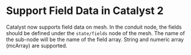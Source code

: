 # Support Field Data in Catalyst 2

Catalyst now supports field data on mesh.
In the conduit node, the fields should be defined under the `state/fields` node of the mesh.
The name of the sub-node will be the name of the field array. String and numeric array (mcArray) are supported.
